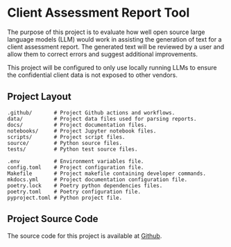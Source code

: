 # Client Assessment Report Tool

The purpose of this project is to evaluate how well open source large language models (LLM)
would work in assisting the generation of text for a client assessment report.  The generated 
text will be reviewed by a user and allow them to correct errors and suggest additional 
improvements.  

This project will be configured to only use locally running LLMs to ensure the confidential client 
data is not exposed to other vendors.

## Project Layout

    .github/       # Project Github actions and workflows.
    data/          # Project data files used for parsing reports.
    docs/          # Project documentation files.
    notebooks/     # Project Jupyter notebook files.
    scripts/       # Project script files.
    source/        # Python source files.
    tests/         # Python test source files.

    .env           # Environment variables file.
    config.toml    # Project configuration file.
    Makefile       # Project makefile containing developer commands.
    mkdocs.yml     # Project documentation configuration file.
    poetry.lock    # Poetry python dependencies files.
    poetry.toml    # Poetry configuration file.
    pyproject.toml # Python project file.

## Project Source Code

The source code for this project is available at [Github](https://github.com/mjsiers/dcldev-llmtool).